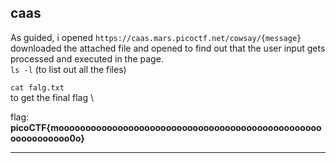 ## caas

As guided, i opened `https://caas.mars.picoctf.net/cowsay/{message}`
\
downloaded the attached file and opened to find out that the user input gets processed and executed in the page.
\
`ls -l`
(to list out all the files)


`cat falg.txt`
\
to get the final flag
\


flag: **picoCTF{moooooooooooooooooooooooooooooooooooooooooooooooooooooooooooo0o}**

---

